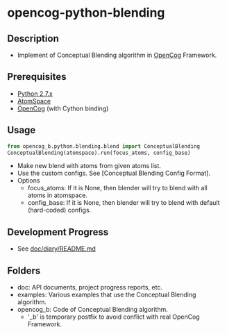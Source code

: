 # opencog-python-blending
## Description
* Implement of Conceptual Blending algorithm in [OpenCog](https://github.com/opencog/opencog) Framework.

## Prerequisites
* [Python 2.7.x](https://www.python.org/downloads/release/python-2710)
* [AtomSpace](https://github.com/opencog/atomspace)
* [OpenCog](https://github.com/opencog/opencog) (with Cython binding)

## Usage
```python
from opencog_b.python.blending.blend import ConceptualBlending
ConceptualBlending(atomspace).run(focus_atoms, config_base)
```
* Make new blend with atoms from given atoms list.
* Use the custom configs. See [Conceptual Blending Config Format].
* Options
  * focus_atoms: If it is None, then blender will try to blend with all atoms 
  in atomspace.
  * config_base: If it is None, then blender will try to blend with default
  (hard-coded) configs.
  
## Development Progress  
* See [doc/diary/README.md](https://github.com/kim135797531/opencog-python-blending/tree/master/doc/diary)

## Folders
* doc: API documents, project progress reports, etc.
* examples: Various examples that use the Conceptual Blending algorithm.
* opencog_b: Code of Conceptual Blending algorithm.
  * '_b' is temporary postfix to avoid conflict with real OpenCog Framework.
 
